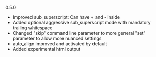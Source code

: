 0.5.0
- Improved sub_superscript: Can have + and - inside
- Added optional aggressive sub_superscript mode with mandatory trailing whitespace
- Changed "skip" command line parameter to more general "set" parameter to allow more nuanced settings
- auto_align improved and activated by default
- Added experimental html output